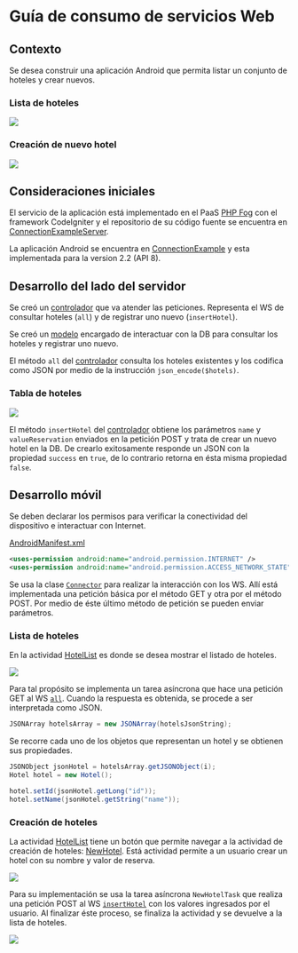 Guía de consumo de servicios Web
================================

Contexto
--------

Se desea construir una aplicación Android que permita listar un conjunto de
hoteles y crear nuevos.

### Lista de hoteles

<img src="https://raw.github.com/sanrodari/ConnectionExample/master/guide-resources/list.png"></img>

### Creación de nuevo hotel

<img src="https://raw.github.com/sanrodari/ConnectionExample/master/guide-resources/new.png"></img>


Consideraciones iniciales
-------------------------

El servicio de la aplicación está implementado en el PaaS [PHP Fog][pf] con el 
framework CodeIgniter y el repositorio de su código fuente se encuentra en
[ConnectionExampleServer][ces].

La aplicación Android se encuentra en [ConnectionExample][ce] y esta
implementada para la version 2.2 (API 8).


Desarrollo del lado del servidor
--------------------------------

Se creó un [controlador][hotels-controller] que va atender las peticiones. 
Representa el WS de consultar hoteles (`all`) y de registrar uno nuevo
(`insertHotel`).

Se creó un [modelo][model] encargado de interactuar con la DB para consultar
los hoteles y registrar uno nuevo.

El método `all` del [controlador][hotels-controller] consulta los hoteles
existentes y los codifica como JSON por medio de la instrucción 
`json_encode($hotels)`.

### Tabla de hoteles

<img src="https://raw.github.com/sanrodari/ConnectionExample/master/guide-resources/table-hotels.png"></img>

El método `insertHotel` del [controlador][hotels-controller] obtiene los
parámetros `name` y `valueReservation` enviados en la petición POST y 
trata de crear un nuevo hotel en la DB. De crearlo exitosamente responde un JSON
con la propiedad `success` en `true`, de lo contrario retorna en ésta misma 
propiedad `false`.


Desarrollo móvil
----------------

Se deben declarar los permisos para verificar la conectividad del dispositivo
e interactuar con Internet.

[AndroidManifest.xml][manifest]

```xml
<uses-permission android:name="android.permission.INTERNET" />
<uses-permission android:name="android.permission.ACCESS_NETWORK_STATE" />
```

Se usa la clase [`Connector`][connector] para realizar la interacción con los
WS. Allí está implementada una petición básica por el método GET y otra por el
método POST. Por medio de éste último método de petición se pueden enviar
parámetros.

### Lista de hoteles

En la actividad [HotelList][hl] es donde se desea mostrar el listado de hoteles.

<img src="https://raw.github.com/sanrodari/ConnectionExample/master/guide-resources/list.png"></img>

Para tal propósito se implementa un tarea asíncrona que hace una petición GET
al WS [`all`][all]. Cuando la respuesta es obtenida, se procede a ser
interpretada como JSON.

```java
JSONArray hotelsArray = new JSONArray(hotelsJsonString);
```

Se recorre cada uno de los objetos que representan un hotel y se obtienen sus 
propiedades.

```java
JSONObject jsonHotel = hotelsArray.getJSONObject(i);
Hotel hotel = new Hotel();

hotel.setId(jsonHotel.getLong("id"));
hotel.setName(jsonHotel.getString("name"));
```

### Creación de hoteles

La actividad [HotelList][hl] tiene un botón que permite navegar a la actividad de
creación de hoteles: [NewHotel][nh]. Está actividad permite a un usuario crear
un hotel con su nombre y valor de reserva.

<img src="https://raw.github.com/sanrodari/ConnectionExample/master/guide-resources/new-hotel.png"></img>

Para su implementación se usa la tarea asíncrona `NewHotelTask` que realiza una
petición POST al WS [`insertHotel`][insert] con los valores ingresados por el
usuario. Al finalizar éste proceso, se finaliza la actividad y se devuelve a
la lista de hoteles.

<img src="https://raw.github.com/sanrodari/ConnectionExample/master/guide-resources/success-create.png"></img>

[insert]: http://androidexample.phpfogapp.com/index.php?/hotels/insertHotel
[nh]: https://github.com/sanrodari/ConnectionExample/blob/master/src/com/example/connectionexample/NewHotel.java
[all]: http://androidexample.phpfogapp.com/index.php?/hotels/all
[hl]: https://github.com/sanrodari/ConnectionExample/blob/master/src/com/example/connectionexample/HotelList.java
[connector]: https://github.com/sanrodari/ConnectionExample/blob/master/src/com/example/connectionexample/Connector.java
[pf]: https://phpfog.com/
[ces]: https://github.com/sanrodari/ConnectionExampleServer
[ce]: https://github.com/sanrodari/ConnectionExample
[manifest]: https://github.com/sanrodari/ConnectionExample/blob/master/AndroidManifest.xml
[hotels-controller]: https://github.com/sanrodari/ConnectionExampleServer/blob/master/application/controllers/hotels.php
[model]: https://github.com/sanrodari/ConnectionExampleServer/blob/master/application/models/hotel.php